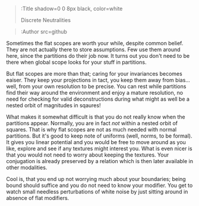 > :Title shadow=0 0 8px black, color=white
>
> Discrete Neutralities

> :Author src=github

Sometimes the flat scopes are worth your while, despite common belief.
They are not actually there to store assumptions. Few use them around here,
since the partitions do their job now. It turns out you don't need to be there
when global scope looks for your stuff in partitions.

But flat scopes are more than that; caring for your invariances becomes eaiser.
They keep your projections in tact, you keep them away from bias... well, from
your own resolution to be precise. You can rest while partitions find their way
around the environment and enjoy a mature resolution, no need for checking for
valid deconstructions during what might as well be a nested orbit of magnitudes
in sqaures! 

What makes it somewhat difficult is that you do not really know when the
partitions appear. Normally, you are in fact *not* within a nested orbit of
squares. That is why flat scopes are not as much needed with normal partitions.
But it's good to keep note of uniforms (well, norms, to be formal). It gives
you linear potential and you would be free to move around as you like, explore
and see if any textures might interest you. What is even nicer is that you would
not need to worry about keeping the textures. Your conjugation is already
preserved by a relation which is then later available in other modalities. 

Cool is, that you end up not worrying much about your boundaries; being
bound should suffice and you do not need to know your modifier. You get to watch
small needless perturbations of white noise by just sitting around in absence of
flat modifiers. 
